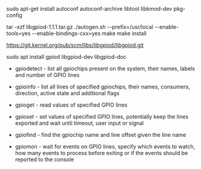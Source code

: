 sudo apt-get install autoconf autoconf-archive libtool libkmod-dev pkg-config

tar -xzf libgpiod-1.1.1.tar.gz
./autogen.sh --prefix=/usr/local --enable-tools=yes --enable-bindings-cxx=yes
make
make install

https://git.kernel.org/pub/scm/libs/libgpiod/libgpiod.git


sudo apt install gpiod libgpiod-dev libgpiod-doc


* gpiodetect - list all gpiochips present on the system, their names, labels
               and number of GPIO lines

* gpioinfo   - list all lines of specified gpiochips, their names, consumers,
               direction, active state and additional flags

* gpioget    - read values of specified GPIO lines

* gpioset    - set values of specified GPIO lines, potentially keep the lines
               exported and wait until timeout, user input or signal

* gpiofind   - find the gpiochip name and line offset given the line name

* gpiomon    - wait for events on GPIO lines, specify which events to watch,
               how many events to process before exiting or if the events
               should be reported to the console